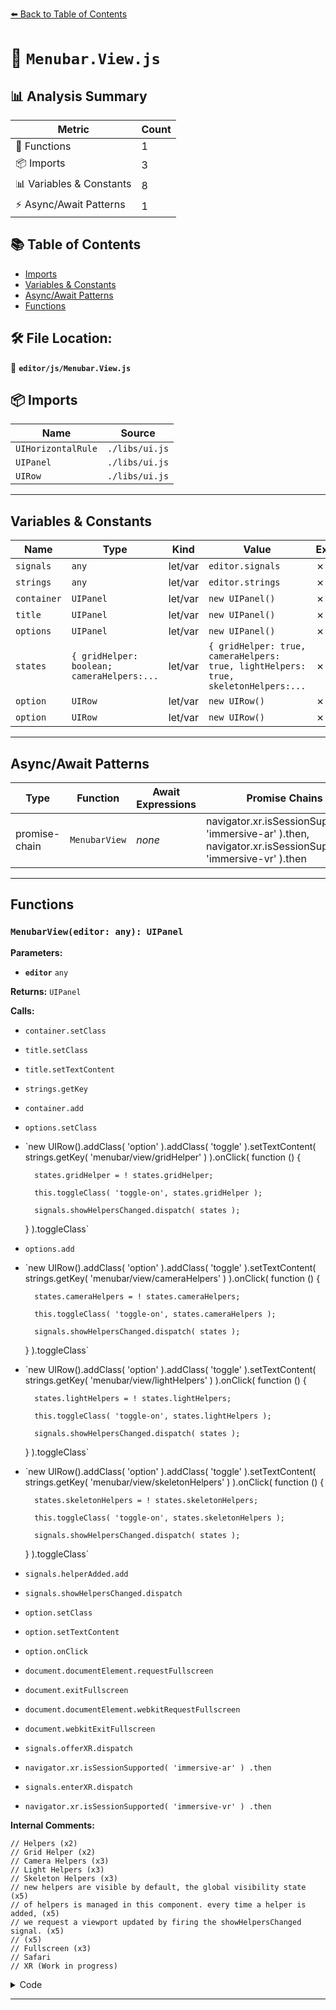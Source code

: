 [⬅️ Back to Table of Contents](../../index.md)

# 📄 `Menubar.View.js`

## 📊 Analysis Summary

| Metric | Count |
|--------|-------|
| 🔧 Functions | 1 |
| 📦 Imports | 3 |
| 📊 Variables & Constants | 8 |
| ⚡ Async/Await Patterns | 1 |

## 📚 Table of Contents

- [Imports](#imports)
- [Variables & Constants](#variables-constants)
- [Async/Await Patterns](#asyncawait-patterns)
- [Functions](#functions)

## 🛠️ File Location:
📂 **`editor/js/Menubar.View.js`**

## 📦 Imports

| Name | Source |
|------|--------|
| `UIHorizontalRule` | `./libs/ui.js` |
| `UIPanel` | `./libs/ui.js` |
| `UIRow` | `./libs/ui.js` |


---

## Variables & Constants

| Name | Type | Kind | Value | Exported |
|------|------|------|-------|----------|
| `signals` | `any` | let/var | `editor.signals` | ✗ |
| `strings` | `any` | let/var | `editor.strings` | ✗ |
| `container` | `UIPanel` | let/var | `new UIPanel()` | ✗ |
| `title` | `UIPanel` | let/var | `new UIPanel()` | ✗ |
| `options` | `UIPanel` | let/var | `new UIPanel()` | ✗ |
| `states` | `{ gridHelper: boolean; cameraHelpers:...` | let/var | `{ gridHelper: true, cameraHelpers: true, lightHelpers: true, skeletonHelpers:...` | ✗ |
| `option` | `UIRow` | let/var | `new UIRow()` | ✗ |
| `option` | `UIRow` | let/var | `new UIRow()` | ✗ |


---

## Async/Await Patterns

| Type | Function | Await Expressions | Promise Chains |
|------|----------|-------------------|----------------|
| promise-chain | `MenubarView` | *none* | navigator.xr.isSessionSupported( 'immersive-ar' ).then, navigator.xr.isSessionSupported( 'immersive-vr' ).then |


---

## Functions

### `MenubarView(editor: any): UIPanel`

**Parameters:**

- **`editor`** `any`

**Returns:** `UIPanel`

**Calls:**

- `container.setClass`
- `title.setClass`
- `title.setTextContent`
- `strings.getKey`
- `container.add`
- `options.setClass`
- `new UIRow().addClass( 'option' ).addClass( 'toggle' ).setTextContent( strings.getKey( 'menubar/view/gridHelper' ) ).onClick( function () {

		states.gridHelper = ! states.gridHelper;

		this.toggleClass( 'toggle-on', states.gridHelper );

		signals.showHelpersChanged.dispatch( states );

	} ).toggleClass`
- `options.add`
- `new UIRow().addClass( 'option' ).addClass( 'toggle' ).setTextContent( strings.getKey( 'menubar/view/cameraHelpers' ) ).onClick( function () {

		states.cameraHelpers = ! states.cameraHelpers;

		this.toggleClass( 'toggle-on', states.cameraHelpers );

		signals.showHelpersChanged.dispatch( states );

	} ).toggleClass`
- `new UIRow().addClass( 'option' ).addClass( 'toggle' ).setTextContent( strings.getKey( 'menubar/view/lightHelpers' ) ).onClick( function () {

		states.lightHelpers = ! states.lightHelpers;

		this.toggleClass( 'toggle-on', states.lightHelpers );

		signals.showHelpersChanged.dispatch( states );

	} ).toggleClass`
- `new UIRow().addClass( 'option' ).addClass( 'toggle' ).setTextContent( strings.getKey( 'menubar/view/skeletonHelpers' ) ).onClick( function () {

		states.skeletonHelpers = ! states.skeletonHelpers;

		this.toggleClass( 'toggle-on', states.skeletonHelpers );

		signals.showHelpersChanged.dispatch( states );

	} ).toggleClass`
- `signals.helperAdded.add`
- `signals.showHelpersChanged.dispatch`
- `option.setClass`
- `option.setTextContent`
- `option.onClick`
- `document.documentElement.requestFullscreen`
- `document.exitFullscreen`
- `document.documentElement.webkitRequestFullscreen`
- `document.webkitExitFullscreen`
- `signals.offerXR.dispatch`
- `navigator.xr.isSessionSupported( 'immersive-ar' )
				.then`
- `signals.enterXR.dispatch`
- `navigator.xr.isSessionSupported( 'immersive-vr' )
							.then`

**Internal Comments:**
```
// Helpers (x2)
// Grid Helper (x2)
// Camera Helpers (x3)
// Light Helpers (x3)
// Skeleton Helpers (x3)
// new helpers are visible by default, the global visibility state (x5)
// of helpers is managed in this component. every time a helper is added, (x5)
// we request a viewport updated by firing the showHelpersChanged signal. (x5)
// (x5)
// Fullscreen (x3)
// Safari
// XR (Work in progress)
```

<details><summary>Code</summary>

```typescript
function MenubarView( editor ) {

	const signals = editor.signals;
	const strings = editor.strings;

	const container = new UIPanel();
	container.setClass( 'menu' );

	const title = new UIPanel();
	title.setClass( 'title' );
	title.setTextContent( strings.getKey( 'menubar/view' ) );
	container.add( title );

	const options = new UIPanel();
	options.setClass( 'options' );
	container.add( options );

	// Helpers

	const states = {

		gridHelper: true,
		cameraHelpers: true,
		lightHelpers: true,
		skeletonHelpers: true

	};

	// Grid Helper

	let option = new UIRow().addClass( 'option' ).addClass( 'toggle' ).setTextContent( strings.getKey( 'menubar/view/gridHelper' ) ).onClick( function () {

		states.gridHelper = ! states.gridHelper;

		this.toggleClass( 'toggle-on', states.gridHelper );

		signals.showHelpersChanged.dispatch( states );

	} ).toggleClass( 'toggle-on', states.gridHelper );

	options.add( option );

	// Camera Helpers

	option = new UIRow().addClass( 'option' ).addClass( 'toggle' ).setTextContent( strings.getKey( 'menubar/view/cameraHelpers' ) ).onClick( function () {

		states.cameraHelpers = ! states.cameraHelpers;

		this.toggleClass( 'toggle-on', states.cameraHelpers );

		signals.showHelpersChanged.dispatch( states );

	} ).toggleClass( 'toggle-on', states.cameraHelpers );

	options.add( option );

	// Light Helpers

	option = new UIRow().addClass( 'option' ).addClass( 'toggle' ).setTextContent( strings.getKey( 'menubar/view/lightHelpers' ) ).onClick( function () {

		states.lightHelpers = ! states.lightHelpers;

		this.toggleClass( 'toggle-on', states.lightHelpers );

		signals.showHelpersChanged.dispatch( states );

	} ).toggleClass( 'toggle-on', states.lightHelpers );

	options.add( option );

	// Skeleton Helpers

	option = new UIRow().addClass( 'option' ).addClass( 'toggle' ).setTextContent( strings.getKey( 'menubar/view/skeletonHelpers' ) ).onClick( function () {

		states.skeletonHelpers = ! states.skeletonHelpers;

		this.toggleClass( 'toggle-on', states.skeletonHelpers );

		signals.showHelpersChanged.dispatch( states );

	} ).toggleClass( 'toggle-on', states.skeletonHelpers );

	options.add( option );

	// new helpers are visible by default, the global visibility state
	// of helpers is managed in this component. every time a helper is added,
	// we request a viewport updated by firing the showHelpersChanged signal.

	signals.helperAdded.add( function () {

		signals.showHelpersChanged.dispatch( states );

	} );

	//

	options.add( new UIHorizontalRule() );

	// Fullscreen

	option = new UIRow();
	option.setClass( 'option' );
	option.setTextContent( strings.getKey( 'menubar/view/fullscreen' ) );
	option.onClick( function () {

		if ( document.fullscreenElement === null ) {

			document.documentElement.requestFullscreen();

		} else if ( document.exitFullscreen ) {

			document.exitFullscreen();

		}

		// Safari

		if ( document.webkitFullscreenElement === null ) {

			document.documentElement.webkitRequestFullscreen();

		} else if ( document.webkitExitFullscreen ) {

			document.webkitExitFullscreen();

		}

	} );
	options.add( option );

	// XR (Work in progress)

	if ( 'xr' in navigator ) {

		if ( 'offerSession' in navigator.xr ) {

			signals.offerXR.dispatch( 'immersive-ar' );

		} else {

			navigator.xr.isSessionSupported( 'immersive-ar' )
				.then( function ( supported ) {

					if ( supported ) {

						const option = new UIRow();
						option.setClass( 'option' );
						option.setTextContent( 'AR' );
						option.onClick( function () {

							signals.enterXR.dispatch( 'immersive-ar' );

						} );
						options.add( option );

					} else {

						navigator.xr.isSessionSupported( 'immersive-vr' )
							.then( function ( supported ) {

								if ( supported ) {

									const option = new UIRow();
									option.setClass( 'option' );
									option.setTextContent( 'VR' );
									option.onClick( function () {

										signals.enterXR.dispatch( 'immersive-vr' );

									} );
									options.add( option );

								}

							} );

					}

				} );

		}

	}

	//

	return container;

}
```
</details>


---